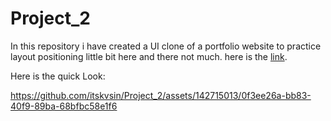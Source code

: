 # Project_2
In this repository i have created a UI clone of a portfolio website to practice layout positioning little bit here and there not much. here is the <a href="https://itskvsin.github.io/Project_2/">link</a>.

Here is the quick Look:

  https://github.com/itskvsin/Project_2/assets/142715013/0f3ee26a-bb83-40f9-89ba-68bfbc58e1f6

